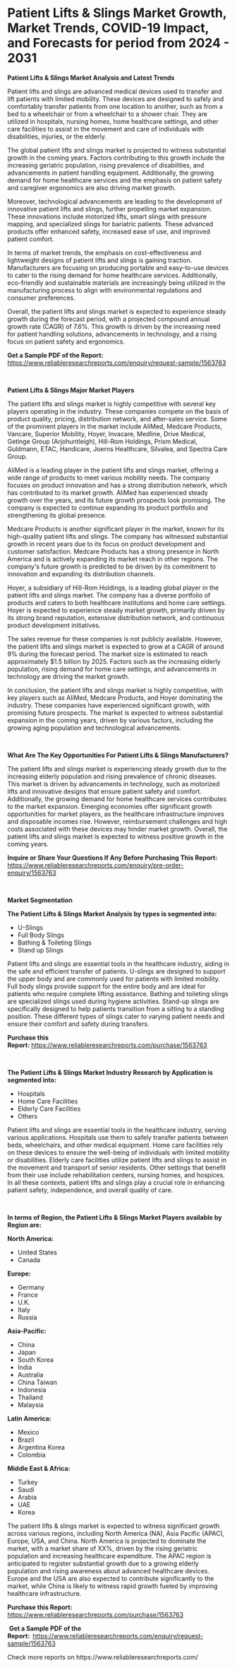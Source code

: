 <p><h1>Patient Lifts & Slings Market Growth, Market Trends, COVID-19 Impact, and Forecasts for period from 2024 - 2031</h1></p><p><strong>Patient Lifts & Slings Market Analysis and Latest Trends</strong></p>
<p><p>Patient lifts and slings are advanced medical devices used to transfer and lift patients with limited mobility. These devices are designed to safely and comfortably transfer patients from one location to another, such as from a bed to a wheelchair or from a wheelchair to a shower chair. They are utilized in hospitals, nursing homes, home healthcare settings, and other care facilities to assist in the movement and care of individuals with disabilities, injuries, or the elderly.</p><p>The global patient lifts and slings market is projected to witness substantial growth in the coming years. Factors contributing to this growth include the increasing geriatric population, rising prevalence of disabilities, and advancements in patient handling equipment. Additionally, the growing demand for home healthcare services and the emphasis on patient safety and caregiver ergonomics are also driving market growth.</p><p>Moreover, technological advancements are leading to the development of innovative patient lifts and slings, further propelling market expansion. These innovations include motorized lifts, smart slings with pressure mapping, and specialized slings for bariatric patients. These advanced products offer enhanced safety, increased ease of use, and improved patient comfort.</p><p>In terms of market trends, the emphasis on cost-effectiveness and lightweight designs of patient lifts and slings is gaining traction. Manufacturers are focusing on producing portable and easy-to-use devices to cater to the rising demand for home healthcare services. Additionally, eco-friendly and sustainable materials are increasingly being utilized in the manufacturing process to align with environmental regulations and consumer preferences.</p><p>Overall, the patient lifts and slings market is expected to experience steady growth during the forecast period, with a projected compound annual growth rate (CAGR) of 7.6%. This growth is driven by the increasing need for patient handling solutions, advancements in technology, and a rising focus on patient safety and ergonomics.</p></p>
<p><strong>Get a Sample PDF of the Report:&nbsp;</strong> <a href="https://www.reliableresearchreports.com/enquiry/request-sample/1563763">https://www.reliableresearchreports.com/enquiry/request-sample/1563763</a></p>
<p>&nbsp;</p>
<p><strong>Patient Lifts & Slings Major Market Players</strong></p>
<p><p>The patient lifts and slings market is highly competitive with several key players operating in the industry. These companies compete on the basis of product quality, pricing, distribution network, and after-sales service. Some of the prominent players in the market include AliMed, Medcare Products, Vancare, Superior Mobility, Hoyer, Invacare, Medline, Drive Medical, Getinge Group (Arjohuntleigh), Hill-Rom Holdings, Prism Medical, Guldmann, ETAC, Handicare, Joerns Healthcare, Silvalea, and Spectra Care Group.</p><p>AliMed is a leading player in the patient lifts and slings market, offering a wide range of products to meet various mobility needs. The company focuses on product innovation and has a strong distribution network, which has contributed to its market growth. AliMed has experienced steady growth over the years, and its future growth prospects look promising. The company is expected to continue expanding its product portfolio and strengthening its global presence.</p><p>Medcare Products is another significant player in the market, known for its high-quality patient lifts and slings. The company has witnessed substantial growth in recent years due to its focus on product development and customer satisfaction. Medcare Products has a strong presence in North America and is actively expanding its market reach in other regions. The company's future growth is predicted to be driven by its commitment to innovation and expanding its distribution channels.</p><p>Hoyer, a subsidiary of Hill-Rom Holdings, is a leading global player in the patient lifts and slings market. The company has a diverse portfolio of products and caters to both healthcare institutions and home care settings. Hoyer is expected to experience steady market growth, primarily driven by its strong brand reputation, extensive distribution network, and continuous product development initiatives.</p><p>The sales revenue for these companies is not publicly available. However, the patient lifts and slings market is expected to grow at a CAGR of around 9% during the forecast period. The market size is estimated to reach approximately $1.5 billion by 2025. Factors such as the increasing elderly population, rising demand for home care settings, and advancements in technology are driving the market growth.</p><p>In conclusion, the patient lifts and slings market is highly competitive, with key players such as AliMed, Medcare Products, and Hoyer dominating the industry. These companies have experienced significant growth, with promising future prospects. The market is expected to witness substantial expansion in the coming years, driven by various factors, including the growing aging population and technological advancements.</p></p>
<p>&nbsp;</p>
<p><strong>What Are The Key Opportunities For Patient Lifts & Slings Manufacturers?</strong></p>
<p><p>The patient lifts and slings market is experiencing steady growth due to the increasing elderly population and rising prevalence of chronic diseases. This market is driven by advancements in technology, such as motorized lifts and innovative designs that ensure patient safety and comfort. Additionally, the growing demand for home healthcare services contributes to the market expansion. Emerging economies offer significant growth opportunities for market players, as the healthcare infrastructure improves and disposable incomes rise. However, reimbursement challenges and high costs associated with these devices may hinder market growth. Overall, the patient lifts and slings market is expected to witness positive growth in the coming years.</p></p>
<p><strong>Inquire or Share Your Questions If Any Before Purchasing This Report:</strong> <a href="https://www.reliableresearchreports.com/enquiry/pre-order-enquiry/1563763">https://www.reliableresearchreports.com/enquiry/pre-order-enquiry/1563763</a></p>
<p>&nbsp;</p>
<p><strong>Market Segmentation</strong></p>
<p><strong>The Patient Lifts & Slings Market Analysis by types is segmented into:</strong></p>
<p><ul><li>U-Slings</li><li>Full Body Slings</li><li>Bathing & Toileting Slings</li><li>Stand up Slings</li></ul></p>
<p><p>Patient lifts and slings are essential tools in the healthcare industry, aiding in the safe and efficient transfer of patients. U-slings are designed to support the upper body and are commonly used for patients with limited mobility. Full body slings provide support for the entire body and are ideal for patients who require complete lifting assistance. Bathing and toileting slings are specialized slings used during hygiene activities. Stand-up slings are specifically designed to help patients transition from a sitting to a standing position. These different types of slings cater to varying patient needs and ensure their comfort and safety during transfers.</p></p>
<p><strong>Purchase this Report:&nbsp;</strong><a href="https://www.reliableresearchreports.com/purchase/1563763">https://www.reliableresearchreports.com/purchase/1563763</a></p>
<p>&nbsp;</p>
<p><strong>The Patient Lifts & Slings Market Industry Research by Application is segmented into:</strong></p>
<p><ul><li>Hospitals</li><li>Home Care Facilities</li><li>Elderly Care Facilities</li><li>Others</li></ul></p>
<p><p>Patient lifts and slings are essential tools in the healthcare industry, serving various applications. Hospitals use them to safely transfer patients between beds, wheelchairs, and other medical equipment. Home care facilities rely on these devices to ensure the well-being of individuals with limited mobility or disabilities. Elderly care facilities utilize patient lifts and slings to assist in the movement and transport of senior residents. Other settings that benefit from their use include rehabilitation centers, nursing homes, and hospices. In all these contexts, patient lifts and slings play a crucial role in enhancing patient safety, independence, and overall quality of care.</p></p>
<p>&nbsp;</p>
<p><strong>In terms of Region, the Patient Lifts & Slings Market Players available by Region are:</strong></p>
<p>
    <p> <strong> North America: </strong>
        <ul>
            <li>United States</li>
            <li>Canada</li>
        </ul>
        </p> 
    <p> <strong> Europe: </strong>
        <ul>
            <li>Germany</li>
            <li>France</li>
            <li>U.K.</li>
            <li>Italy</li>
            <li>Russia</li>
        </ul>
        </p> 
    <p> <strong> Asia-Pacific: </strong>
        <ul>
            <li>China</li>
            <li>Japan</li>
            <li>South Korea</li>
            <li>India</li>
            <li>Australia</li>
            <li>China Taiwan</li>
            <li>Indonesia</li>
            <li>Thailand</li>
            <li>Malaysia</li>
        </ul>
        </p> 
    <p> <strong> Latin America: </strong>
        <ul>
            <li>Mexico</li>
            <li>Brazil</li>
            <li>Argentina Korea</li>
            <li>Colombia</li>
        </ul>
        </p> 
    <p> <strong> Middle East & Africa: </strong>
        <ul>
            <li>Turkey</li>
            <li>Saudi</li>
            <li>Arabia</li>
            <li>UAE</li>
            <li>Korea</li>
        </ul>
    </p>
    </p>
<p><p>The patient lifts & slings market is expected to witness significant growth across various regions, including North America (NA), Asia Pacific (APAC), Europe, USA, and China. North America is projected to dominate the market, with a market share of XX%, driven by the rising geriatric population and increasing healthcare expenditure. The APAC region is anticipated to register substantial growth due to a growing elderly population and rising awareness about advanced healthcare devices. Europe and the USA are also expected to contribute significantly to the market, while China is likely to witness rapid growth fueled by improving healthcare infrastructure.</p></p>
<p><strong>Purchase this Report: </strong><a href="https://www.reliableresearchreports.com/purchase/1563763">https://www.reliableresearchreports.com/purchase/1563763</a></p>
<p>&nbsp;<strong>Get a Sample PDF of the Report:&nbsp;&nbsp;</strong><a href="https://www.reliableresearchreports.com/enquiry/request-sample/1563763">https://www.reliableresearchreports.com/enquiry/request-sample/1563763</a></p>
<p><strong></strong></p>
<p>Check more reports on https://www.reliableresearchreports.com/</p>